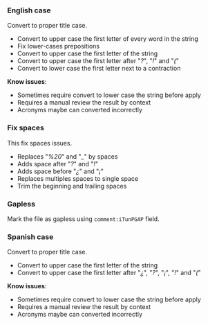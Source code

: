 ### English case

Convert to proper title case.

- Convert to upper case the first letter of every word in the string
- Fix lower-cases prepositions
- Convert to upper case the first letter of the string
- Convert to upper case the first letter after "*?*", "*!*" and "*(*"
- Convert to lower case the first letter next to a contraction

**Know issues**:

* Sometimes require convert to lower case the string before apply
* Requires a manual review the result by context
* Acronyms maybe can converted incorrectly

### Fix spaces

This fix spaces issues.

* Replaces "*%20*" and "*_*" by spaces
* Adds space after "*?*" and "*!*"
* Adds space before "*¿*" and "*¡*"
* Replaces multiples spaces to single space
* Trim the beginning and trailing spaces

### Gapless

Mark the file as gapless using `comment:iTunPGAP` field.

### Spanish case

Convert to proper title case.

- Convert to upper case the first letter of the string
- Convert to upper case the first letter after "*¿*", "*?*", "*¡*", "*!*" and "*(*"

**Know issues**:

* Sometimes require convert to lower case the string before apply
* Requires a manual review the result by context
* Acronyms maybe can converted incorrectly